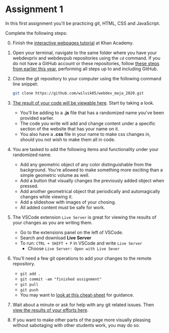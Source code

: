 
# Assignment 1

In this first assignment you'll be practicing git, HTML, CSS and JavaScript.

Complete the following steps:

0. Finish the  [interactive webpages tutorial](https://www.khanacademy.org/computing/computer-programming/html-css-js) at Khan Academy.

1. Open your terminal, navigate to the same folder where you have your webdevpriv and webdevpub repositories using the ``cd`` command. If you do not have a GitHub account or these repositories, follow [these steps from earlier this year](assignment_1/webdev.pdf), performing all steps up to and including GitHub.

2. Clone the git repository to your computer using the following command line snippet:

    ```bash
    git clone https://github.com/wilvik05/webdev_maja_2020.git
    ```

3. [The result of your code will be viewable here](assignment_1). Start by taking a look.
    - You'll be adding to a **.js** file that has a randomized name you've been provided earlier.
    - The code you write will add and change content under a specific section of the website that has your name on it.
    - You also have a **.css** file in your name to make css changes in, should you not wish to make them all in code.

4. You are tasked to add the following items and functionality under your randomized name.
    - Add any geometric object of any color distinguishable from the background. You're allowed to make something more exciting than a simple geometric volume as well.
    - Add a button that visually changes the previously added object when pressed.
    - Add another geometrical object that periodically and automagically changes while viewing it.
    - Add a slideshow with images of your chosing.
    - All added content must be safe for work.

5. The VSCode extension `Live Server` is great for viewing the results of your changes as you are writing them.
    - Go to the extensions panel on the left of VSCode.
    - Search and download **Live Server**
    - To run: `CTRL + SHIFT + P` in VSCode and write `Live Server`
        - Choose `Live Server: Open with Live Sever`

6. You'll need a few git operations to add your changes to the remote repository.
    - ``git add .``
    - ``git commit -am "finished assignment"``
    - ``git pull``
    - ``git push``
    - You may want to [look at this cheat-sheet](https://education.github.com/git-cheat-sheet-education.pdf) for guidance.

7. Wait about a minute or ask for help with any git related issues. Then [view the results of your efforts here](assignment_1).

8. If you want to make other parts of the page more visually pleasing without sabotaging with other students work, you may do so.
